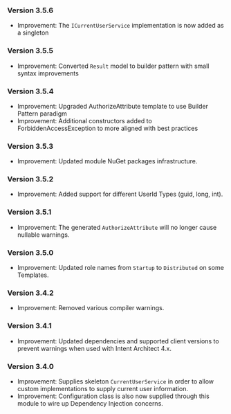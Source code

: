 ### Version 3.5.6

- Improvement: The `ICurrentUserService` implementation is now added as a singleton

### Version 3.5.5

- Improvement: Converted `Result` model to builder pattern with small syntax improvements

### Version 3.5.4

- Improvement: Upgraded AuthorizeAttribute template to use Builder Pattern paradigm
- Improvement: Additional constructors added to ForbiddenAccessException to more aligned with best practices

### Version 3.5.3

- Improvement: Updated module NuGet packages infrastructure.

### Version 3.5.2

- Improvement: Added support for different UserId Types (guid, long, int).

### Version 3.5.1

- Improvement: The generated `AuthorizeAttribute` will no longer cause nullable warnings.

### Version 3.5.0

- Improvement: Updated role names from `Startup` to `Distributed` on some Templates.

### Version 3.4.2

- Improvement: Removed various compiler warnings.

### Version 3.4.1

- Improvement: Updated dependencies and supported client versions to prevent warnings when used with Intent Architect 4.x.

### Version 3.4.0

- Improvement: Supplies skeleton `CurrentUserService` in order to allow custom implementations to supply current user information.
- Improvement: Configuration class is also now supplied through this module to wire up Dependency Injection concerns.
